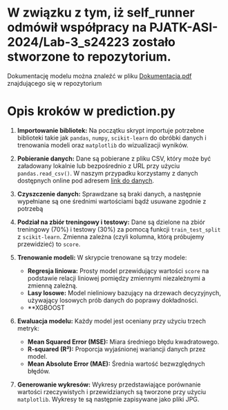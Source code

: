 # W związku z tym, iż self_runner odmówił współpracy na PJATK-ASI-2024/Lab-3_s24223 zostało stworzone to repozytorium.

Dokumentację modelu można znaleźć w pliku [Dokumentacja.pdf](https://github.com/s24223/Lab3_s24223/blob/main/Dokumentacja.pdf) znajdującego się w repozytorium

# Opis kroków w prediction.py

1. **Importowanie bibliotek:**
   Na początku skrypt importuje potrzebne biblioteki takie jak `pandas`, `numpy`, `scikit-learn` do obróbki danych i trenowania modeli oraz `matplotlib` do wizualizacji wyników.

2. **Pobieranie danych:**
   Dane są pobierane z pliku CSV, który może być załadowany lokalnie lub bezpośrednio z URL przy użyciu `pandas.read_csv()`. W naszym przypadku korzystamy z danych dostępnych online pod adresem [link do danych](https://vincentarelbundock.github.io/Rdatasets/csv/AER/CollegeDistance.csv).

3. **Czyszczenie danych:**
   Sprawdzane są braki danych, a następnie wypełniane są one średnimi wartościami bądź usuwane zgodnie z potrzebą

4. **Podział na zbiór treningowy i testowy:**
   Dane są dzielone na zbiór treningowy (70%) i testowy (30%) za pomocą funkcji `train_test_split` z `scikit-learn`. Zmienna zależna (czyli kolumna, którą próbujemy przewidzieć) to `score`.

5. **Trenowanie modeli:**
   W skrypcie trenowane są trzy modele:
   - **Regresja liniowa:** Prosty model przewidujący wartości `score` na podstawie relacji liniowej pomiędzy zmiennymi niezależnymi a zmienną zależną.
   - **Lasy losowe:** Model nieliniowy bazujący na drzewach decyzyjnych, używający losowych prób danych do poprawy dokładności.
   - **XGBOOST

6. **Ewaluacja modelu:**
   Każdy model jest oceniany przy użyciu trzech metryk:
   - **Mean Squared Error (MSE):** Miara średniego błędu kwadratowego.
   - **R-squared (R²):** Proporcja wyjaśnionej wariancji danych przez model.
   - **Mean Absolute Error (MAE):** Średnia wartość bezwzględnych błędów.

7. **Generowanie wykresów:**
   Wykresy przedstawiające porównanie wartości rzeczywistych i przewidzianych są tworzone przy użyciu `matplotlib`. Wykresy te są następnie zapisywane jako pliki JPG.
